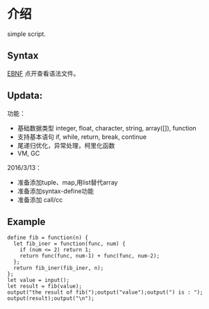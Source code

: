 # 介绍

simple script.

## Syntax

[EBNF](https://github.com/thinkermao/LL-Script/blob/master/grammar.md) 点开查看语法文件。

## Updata:
	
功能：

- 基础数据类型 integer, float, character, string, array([]), function
- 支持基本语句 if, while, return, break, continue
- 尾递归优化，异常处理，柯里化函数
- VM, GC

2016/3/13：

- 准备添加tuple、map,用list替代array
- 准备添加syntax-define功能
- 准备添加 call/cc 

## Example

```
define fib = function(n) {
  let fib_iner = function(func, num) {
    if (num <= 2) return 1;
    return func(func, num-1) + func(func, num-2);
  };
  return fib_iner(fib_iner, n);
};
let value = input();
let result = fib(value);
output("the result of fib(");output("value");output(") is : "); output(result);output("\n");
```